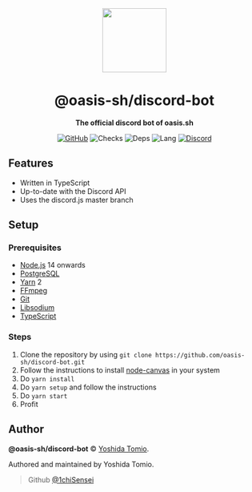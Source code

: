 <div align="center">

<img src="https://github.com/oasis-sh/oasis/raw/staging/assets/logos/png/oasis-logo-white.png" width="128" />

# @oasis-sh/discord-bot

**The official discord bot of oasis.sh**

[![GitHub](https://img.shields.io/github/license/oasis-sh/discord-bot)](https://github.com/oasis-sh/discord-bot/blob/main/LICENSE.md)
![Checks](https://badgen.net/github/checks/oasis-sh/discord-bot)
![Deps](https://badgen.net/david/dep/oasis-sh/discord-bot)
![Lang](https://img.shields.io/github/languages/top/oasis-sh/discord-bot)
[![Discord](https://img.shields.io/discord/826577772805095516)](https://discord.gg/M4dPCs4QjP)

</div>

## Features

- Written in TypeScript
- Up-to-date with the Discord API
- Uses the discord.js master branch

## Setup

### Prerequisites

- [Node.js](https://nodejs.org) 14 onwards
- [PostgreSQL](https://www.postgresql.org/)
- [Yarn](https://yarnpkg.com) 2
- [FFmpeg](https://www.ffmpeg.org/)
- [Git](https://git-scm.com/)
- [Libsodium](https://github.com/jedisct1/libsodium)
- [TypeScript](https://typescriptlang.org)

### Steps

1. Clone the repository by using `git clone https://github.com/oasis-sh/discord-bot.git`
2. Follow the instructions to install [node-canvas](https://github.com/Automattic/node-canvas/wiki) in your system
3. Do `yarn install`
4. Do `yarn setup` and follow the instructions
5. Do `yarn start`
6. Profit

## Author

**@oasis-sh/discord-bot** © [Yoshida Tomio](https://github.com/1chiSensei).

Authored and maintained by Yoshida Tomio.

> Github [@1chiSensei](https://github.com/1chiSensei)
